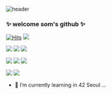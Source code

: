 ![header](https://capsule-render.vercel.app/api?type=waving&color=auto&height=180&section=header&text=SOM%20github&fontSize=70&fontColor=FFFFFF&animation=fadeIn)
### ✨ welcome som's github ✨

[![Hits](https://hits.seeyoufarm.com/api/count/incr/badge.svg?url=https%3A%2F%2Fgithub.com%2Fsom-syom%2Fhit-counter&count_bg=%23FFA2DA&title_bg=%23555555&icon=&icon_color=%23E7E7E7&title=hits&edge_flat=false)](https://hits.seeyoufarm.com)
<img src="https://img.shields.io/badge/Born2Code-FFFFFF?style=flat-square&logo=42&logoColor=white&color=000000"/></a>

<img src="https://img.shields.io/badge/C-FFFFFF?style=flat-square&logo=C&logoColor=white&color=A0B0C0&fontColor=FFFFFF"/></a>
<img src="https://img.shields.io/badge/C++-FFFFFF?style=flat-square&logo=C%2B%2B&logoColor=white&color=00599C"/></a>
<img src="https://img.shields.io/badge/Makefile-FFFFFF?style=flat-square&logo=CMake&logoColor=white&color=064F8C"/></a>


<img src="https://img.shields.io/badge/JavaScript-000000?style=flat-square&logo=JavaScript&logoColor=white&color=F7DF1E"/></a>
<img src="https://img.shields.io/badge/HTML-000000?style=flat-square&logo=HTML5&logoColor=white&color=E34F26"/></a>
<img src="https://img.shields.io/badge/CSS-000000?style=flat-square&logo=CSS3&logoColor=white&color=1572B6"/></a>

<img src="https://img.shields.io/badge/Docker-000000?style=flat-square&logo=Docker&logoColor=white&color=2496ED"/></a>
<img src="https://img.shields.io/badge/docker%20compose-000000?style=flat-square&logo=Docker&logoColor=white&color=2496ED"/></a>


- 🌱 I’m currently learning in 42 Seoul ...
<!-- 
뱃지 사용법
<img src="https://img.shields.io/badge/글자-글자색?style=flat-square&logo=로고이름&logoColor=white&color=배경컬러"/></a>

참고 사이트
https://velog.io/@woo0_hooo/Github-github-profile-%EA%B0%84%EC%A7%80%EB%82%98%EA%B2%8C-%EA%BE%B8%EB%AF%B8%EA%B8%B0
-->

<!--
**som-syom/som-syom** is a ✨ _special_ ✨ repository because its `README.md` (this file) appears on your GitHub profile.

Here are some ideas to get you started:

- 🔭 I’m currently working on ...
- 🌱 I’m currently learning ...
- 👯 I’m looking to collaborate on ...
- 🤔 I’m looking for help with ...
- 💬 Ask me about ...
- 📫 How to reach me: ...
- 😄 Pronouns: ...
- ⚡ Fun fact: ...
-->

